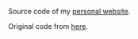 Source code of my <a href="https://www.tammytang.github.io.com"> personal website</a>.

Original code from <a href="https://github.com/dcassol/dcassol.github.io"> here</a>.

